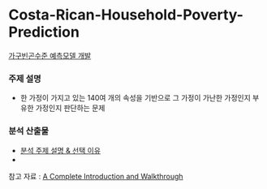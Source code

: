 # Costa-Rican-Household-Poverty-Prediction

[가구빈곤수준 예측모델 개발](https://www.kaggle.com/c/costa-rican-household-poverty-prediction)

### 주제 설명
- 한 가정이 가지고 있는 140여 개의 속성을 기반으로 그 가정이 가난한 가정인지 부유한 가정인지 판단하는 문제

### 분석 산출물
- [분석 주제 설명 & 선택 이유]()
- 



참고 자료 : [A Complete Introduction and Walkthrough](https://www.kaggle.com/willkoehrsen/a-complete-introduction-and-walkthrough)
